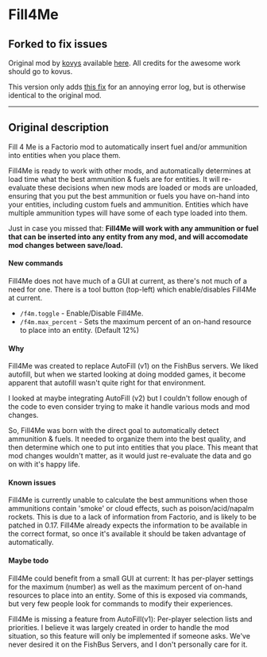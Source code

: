 # Fill4Me

## Forked to fix issues

Original mod by [kovys](https://mods.factorio.com/user/kovus) available [here](https://mods.factorio.com/mod/Fill4Me). All credits for the awesome work should go to kovus.

This version only adds [this fix](https://gitlab.com/FishBus/Fill4Me/-/merge_requests/10) for an annoying error log, but is otherwise identical to the original mod.

----------

## Original description

Fill 4 Me is a Factorio mod to automatically insert fuel and/or ammunition into entities when you place them.

Fill4Me is ready to work with other mods, and automatically determines at load time what the best ammunition & fuels are for entities.  It will re-evaluate these decisions when new mods are loaded or mods are unloaded, ensuring that you put the best ammunition or fuels you have on-hand into your entities, including custom fuels and ammunition.  Entities which have multiple ammunition types will have some of each type loaded into them.

Just in case you missed that:  __Fill4Me will work with any ammunition or fuel that can be inserted into any entity from any mod, and will accomodate mod changes between save/load.__

#### New commands

Fill4Me does not have much of a GUI at current, as there's not much of a need for one.  There is a tool button (top-left) which enable/disables Fill4Me at current.

* `/f4m.toggle` - Enable/Disable Fill4Me.
* `/f4m.max_percent` - Sets the maximum percent of an on-hand resource to place into an entity.  (Default 12%)

#### Why

Fill4Me was created to replace AutoFill (v1) on the FishBus servers.  We liked autofill, but when we started looking at doing modded games, it become apparent that autofill wasn't quite right for that environment.

I looked at maybe integrating AutoFill (v2) but I couldn't follow enough of the code to even consider trying to make it handle various mods and mod changes.

So, Fill4Me was born with the direct goal to automatically detect ammunition & fuels.  It needed to organize them into the best quality, and then determine which one to put into entities that you place.  This meant that mod changes wouldn't matter, as it would just re-evaluate the data and go on with it's happy life.


#### Known issues

Fill4Me is currently unable to calculate the best ammunitions when those ammunitions contain 'smoke' or cloud effects, such as poison/acid/napalm rockets.  This is due to a lack of information from Factorio, and is likely to be patched in 0.17.  Fill4Me already expects the information to be available in the correct format, so once it's available it should be taken advantage of automatically.

#### Maybe todo

Fill4Me could benefit from a small GUI at current:  It has per-player settings for the maximum (number) as well as the maximum percent of on-hand resources to place into an entity.  Some of this is exposed via commands, but very few people look for commands to modify their experiences.

Fill4Me is missing a feature from AutoFill(v1):  Per-player selection lists and priorities.  I believe it was largely created in order to handle the mod situation, so this feature will only be implemented if someone asks.  We've never desired it on the FishBus Servers, and I don't personally care for it.
